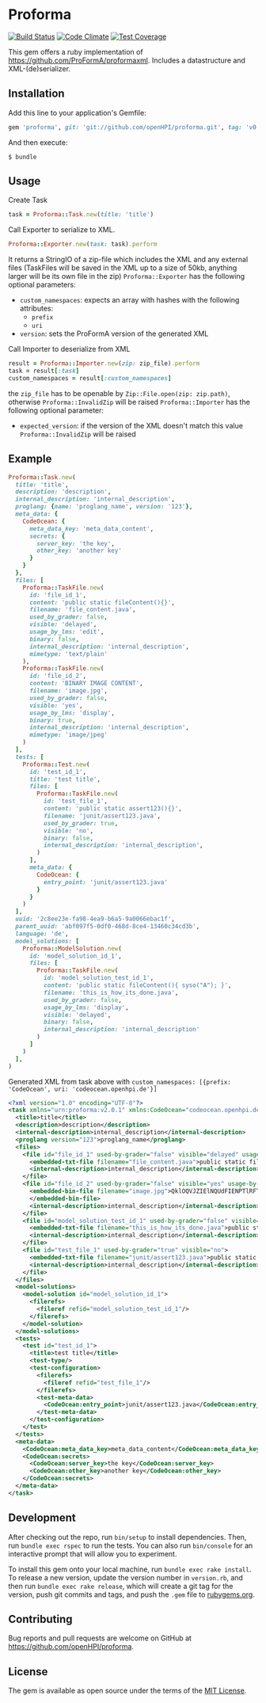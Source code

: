 # Proforma

[![Build Status](https://github.com/openHPI/proforma/workflows/CI/badge.svg)](https://github.com/openHPI/proforma/actions?query=workflow%3ACI)
[![Code Climate](https://codeclimate.com/github/openHPI/proforma/badges/gpa.svg)](https://codeclimate.com/github/openHPI/proforma)
[![Test Coverage](https://codeclimate.com/github/openHPI/proforma/badges/coverage.svg)](https://codeclimate.com/github/openHPI/proforma)

This gem offers a ruby implementation of https://github.com/ProFormA/proformaxml. Includes a datastructure and XML-(de)serializer.

## Installation

Add this line to your application's Gemfile:

```ruby
gem 'proforma', git: 'git://github.com/openHPI/proforma.git', tag: 'v0.7'
```

And then execute:

    $ bundle

## Usage

Create Task
```ruby
task = Proforma::Task.new(title: 'title')
```
Call Exporter to serialize to XML.
```ruby
Proforma::Exporter.new(task: task).perform
```
It returns a StringIO of a zip-file which includes the XML and any external files (TaskFiles will be saved in the XML up to a size of 50kb, anything larger will be its own file in the zip)
`Proforma::Exporter` has the following optional parameters:
- `custom_namespaces`: expects an array with hashes with the following attributes:
    - `prefix`
    - `uri`
- `version`: sets the ProFormA version of the generated XML

Call Importer to deserialize from XML
```ruby
result = Proforma::Importer.new(zip: zip_file).perform
task = result[:task]
custom_namespaces = result[:custom_namespaces]
```
the `zip_file` has to be openable by `Zip::File.open(zip: zip.path)`, otherwise `Proforma::InvalidZip` will be raised
`Proforma::Importer` has the following optional parameter:
- `expected_version`: if the version of the XML doesn't match this value `Proforma::InvalidZip` will be raised

## Example
```ruby
Proforma::Task.new(
  title: 'title',
  description: 'description',
  internal_description: 'internal_description',
  proglang: {name: 'proglang_name', version: '123'},
  meta_data: {
    CodeOcean: {
      meta_data_key: 'meta_data_content',
      secrets: {
        server_key: 'the key',
        other_key: 'another key'
      }
    }
  },
  files: [
    Proforma::TaskFile.new(
      id: 'file_id_1',
      content: 'public static fileContent(){}',
      filename: 'file_content.java',
      used_by_grader: false,
      visible: 'delayed',
      usage_by_lms: 'edit',
      binary: false,
      internal_description: 'internal_description',
      mimetype: 'text/plain'
    ),
    Proforma::TaskFile.new(
      id: 'file_id_2',
      content: 'BINARY IMAGE CONTENT',
      filename: 'image.jpg',
      used_by_grader: false,
      visible: 'yes',
      usage_by_lms: 'display',
      binary: true,
      internal_description: 'internal_description',
      mimetype: 'image/jpeg'
    )
  ],
  tests: [
    Proforma::Test.new(
      id: 'test_id_1',
      title: 'test title',
      files: [
        Proforma::TaskFile.new(
          id: 'test_file_1',
          content: 'public static assert123(){}',
          filename: 'junit/assert123.java',
          used_by_grader: true,
          visible: 'no',
          binary: false,
          internal_description: 'internal_description',
        )
      ],
      meta_data: {
        CodeOcean: {
          entry_point: 'junit/assert123.java'
        }
      }
    )
  ],
  uuid: '2c8ee23e-fa98-4ea9-b6a5-9a0066ebac1f',
  parent_uuid: 'abf097f5-0df0-468d-8ce4-13460c34cd3b',
  language: 'de',
  model_solutions: [
    Proforma::ModelSolution.new(
      id: 'model_solution_id_1',
      files: [
        Proforma::TaskFile.new(
          id: 'model_solution_test_id_1',
          content: 'public static fileContent(){ syso("A"); }',
          filename: 'this_is_how_its_done.java',
          used_by_grader: false,
          usage_by_lms: 'display',
          visible: 'delayed',
          binary: false,
          internal_description: 'internal_description'
        )
      ]
    )
  ],
)

```
Generated XML from task above with `custom_namespaces: [{prefix: 'CodeOcean', uri: 'codeocean.openhpi.de'}]`
```xml
<?xml version="1.0" encoding="UTF-8"?>
<task xmlns="urn:proforma:v2.0.1" xmlns:CodeOcean="codeocean.openhpi.de" uuid="2c8ee23e-fa98-4ea9-b6a5-9a0066ebac1f" lang="de" parent-uuid="abf097f5-0df0-468d-8ce4-13460c34cd3b">
  <title>title</title>
  <description>description</description>
  <internal-description>internal_description</internal-description>
  <proglang version="123">proglang_name</proglang>
  <files>
    <file id="file_id_1" used-by-grader="false" visible="delayed" usage-by-lms="edit" mimetype="text/plain">
      <embedded-txt-file filename="file_content.java">public static fileContent(){}</embedded-txt-file>
      <internal-description>internal_description</internal-description>
    </file>
    <file id="file_id_2" used-by-grader="false" visible="yes" usage-by-lms="display" mimetype="image/jpeg">
      <embedded-bin-file filename="image.jpg">QklOQVJZIElNQUdFIENPTlRFTlQ=
      </embedded-bin-file>
      <internal-description>internal_description</internal-description>
    </file>
    <file id="model_solution_test_id_1" used-by-grader="false" visible="delayed" usage-by-lms="display">
      <embedded-txt-file filename="this_is_how_its_done.java">public static fileContent(){ syso("A"); }</embedded-txt-file>
      <internal-description>internal_description</internal-description>
    </file>
    <file id="test_file_1" used-by-grader="true" visible="no">
      <embedded-txt-file filename="junit/assert123.java">public static assert123(){}</embedded-txt-file>
      <internal-description>internal_description</internal-description>
    </file>
  </files>
  <model-solutions>
    <model-solution id="model_solution_id_1">
      <filerefs>
        <fileref refid="model_solution_test_id_1"/>
      </filerefs>
    </model-solution>
  </model-solutions>
  <tests>
    <test id="test_id_1">
      <title>test title</title>
      <test-type/>
      <test-configuration>
        <filerefs>
          <fileref refid="test_file_1"/>
        </filerefs>
        <test-meta-data>
          <CodeOcean:entry_point>junit/assert123.java</CodeOcean:entry_point>
        </test-meta-data>
      </test-configuration>
    </test>
  </tests>
  <meta-data>
    <CodeOcean:meta_data_key>meta_data_content</CodeOcean:meta_data_key>
    <CodeOcean:secrets>
      <CodeOcean:server_key>the key</CodeOcean:server_key>
      <CodeOcean:other_key>another key</CodeOcean:other_key>
    </CodeOcean:secrets>
  </meta-data>
</task>
```
## Development

After checking out the repo, run `bin/setup` to install dependencies. Then, run `bundle exec rspec` to run the tests. You can also run `bin/console` for an interactive prompt that will allow you to experiment.

To install this gem onto your local machine, run `bundle exec rake install`. To release a new version, update the version number in `version.rb`, and then run `bundle exec rake release`, which will create a git tag for the version, push git commits and tags, and push the `.gem` file to [rubygems.org](https://rubygems.org).

## Contributing

Bug reports and pull requests are welcome on GitHub at https://github.com/openHPI/proforma.

## License

The gem is available as open source under the terms of the [MIT License](https://opensource.org/licenses/MIT).
